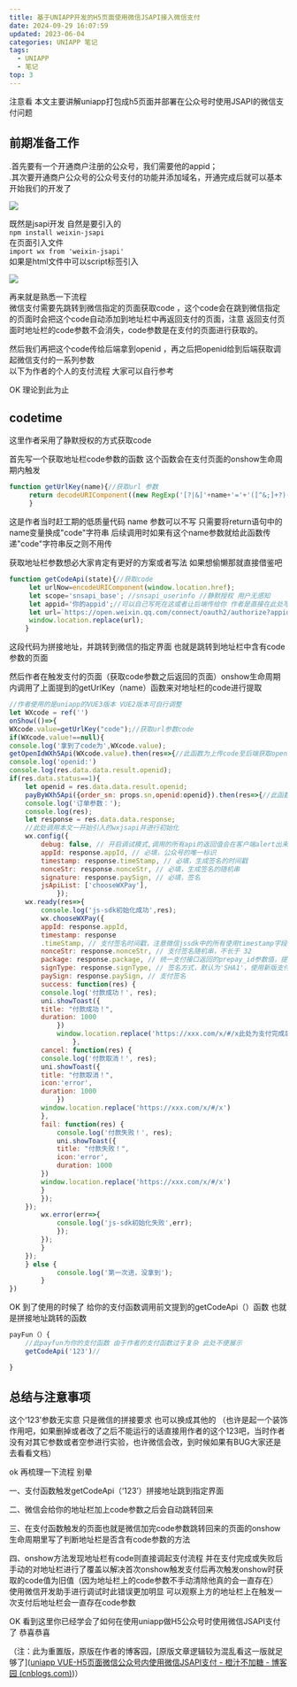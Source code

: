 ```yaml
---
title: 基于UNIAPP开发的H5页面使用微信JSAPI接入微信支付
date: 2024-09-29 16:07:59
updated: 2023-06-04
categories: UNIAPP 笔记
tags:
  - UNIAPP
  - 笔记
top: 3
---
```



注意看 本文主要讲解uniapp打包成h5页面并部署在公众号时使用JSAPI的微信支付问题
## 前期准备工作
.首先要有一个开通商户注册的公众号，我们需要他的appid；\
.其次要开通商户公众号的公众号支付的功能并添加域名，开通完成后就可以基本开始我们的开发了

![](https://img.mnorg.com/imgs/2025/06/16/684f77ec95570.png)

既然是jsapi开发 自然是要引入的\
`npm install weixin-jsapi`\
在页面引入文件\
`import wx from 'weixin-jsapi'`\
如果是html文件中可以script标签引入

![](https://img.mnorg.com/imgs/2025/06/16/684f77eca98cc.png)


再来就是熟悉一下流程\
微信支付需要先跳转到微信指定的页面获取code ，这个code会在跳到微信指定的页面时会把这个code自动添加到地址栏中再返回支付的页面，注意 返回支付页面时地址栏的code参数不会消失，code参数是在支付的页面进行获取的。

然后我们再把这个code传给后端拿到openid ，再之后把openid给到后端获取调起微信支付的一系列参数\
以下为作者的个人的支付流程 大家可以自行参考

OK 理论到此为止
## codetime

这里作者采用了静默授权的方式获取code

首先写一个获取地址栏code参数的函数 这个函数会在支付页面的onshow生命周期内触发

```js
function getUrlKey(name){//获取url 参数
	 return decodeURIComponent((new RegExp('[?|&]'+name+'='+'([^&;]+?)(&|#|;|$)').exec(window.location.href)||[,""])[1].replace(/\+/g,'%20'))||null;
	 }
```

这是作者当时赶工期的低质量代码 name 参数可以不写 只需要将return语句中的name变量换成"code"字符串 后续调用时如果有这个name参数就给此函数传递"code"字符串反之则不用传

获取地址栏参数想必大家肯定有更好的方案或者写法 如果想偷懒那就直接借鉴吧

```js
function getCodeApi(state){//获取code
	 let urlNow=encodeURIComponent(window.location.href);
	 let scope='snsapi_base'; //snsapi_userinfo //静默授权 用户无感知
	 let appid='你的appid';//可以自己写死在这或者让后端传给你 作者是直接在此处写死的
	 let url=`https://open.weixin.qq.com/connect/oauth2/authorize?appid=${appid}&redirect_uri=${urlNow}&response_type=code&scope=${scope}&state=${state}#wechat_redirect`;
	 window.location.replace(url);
	}
```

这段代码为拼接地址，并跳转到微信的指定界面 也就是跳转到地址栏中含有code参数的页面

然后作者在触发支付的页面（获取code参数之后返回的页面）onshow生命周期内调用了上面提到的getUrlKey（name）函数来对地址栏的code进行提取

```js
//作者使用的是uniapp的VUE3版本 VUE2版本可自行调整
let WXcode = ref('')
onShow(()=>{
WXcode.value=getUrlKey("code");//获取url参数code
if(WXcode.value!==null){
console.log('拿到了code为',WXcode.value);
getOpenIdWXh5Api(WXcode.value).then(res=>{//此函数为上传code至后端获取openid
console.log('openid:')
console.log(res.data.data.result.openid);
if(res.data.status==1){
	let openid = res.data.data.result.openid;
	payByWXh5Api({order_sn: props.sn,openid:openid}).then(res=>{//此函数为上传订单编号与openid获取支付的相关参数 props.sn为作者在支付页面的父页面传递过来的订单编号参数
	console.log('订单参数：');
	console.log(res);
	let response = res.data.data.response;
	//此处调用本文一开始引入的wxjsapi并进行初始化
	wx.config({
		debug: false, // 开启调试模式,调用的所有api的返回值会在客户端alert出来，若要查看传入的参数，可以在pc端打开，参数信息会通过log打出，仅在pc端时才会打印。 以下参数均为接口返回 直接填入即可接口没有就拷打你的后端
		appId: response.appId, // 必填，公众号的唯一标识
		timestamp: response.timeStamp, // 必填，生成签名的时间戳
		nonceStr: response.nonceStr, // 必填，生成签名的随机串
		signature: response.paySign, // 必填，签名
		jsApiList: ['chooseWXPay'],
			});
	wx.ready(res=>{
		console.log('js-sdk初始化成功',res);
		wx.chooseWXPay({
		appId: response.appId,
		timestamp: response
		.timeStamp, // 支付签名时间戳，注意微信jssdk中的所有使用timestamp字段均为小写。但最新版的支付后台生成签名使用的timeStamp字段名需大写其中的S字符
		nonceStr: response.nonceStr, // 支付签名随机串，不长于 32
		package: response.package, // 统一支付接口返回的prepay_id参数值，提交格式如：prepay_id=\*\*\*）
		signType: response.signType, // 签名方式，默认为'SHA1'，使用新版支付需传入'MD5'
		paySign: response.paySign, // 支付签名
		success: function(res) {
		console.log('付款成功！', res);
		uni.showToast({
		title: "付款成功！",
		duration: 1000
			})
			window.location.replace('https://xxx.com/x/#/x此处为支付完成后的跳转地址 对地址栏进行直接替换用以清除地址栏上的上一单的code参数，否则会影响onshow时获取code，使之第二次及之后获取的code都为第一次支付时的code，用此重复code去请求openid会报40029 即code无效 以下还有两处为取消支付，支付失败后的跳转地址，同样需要对地址进行整体替换')
				},
		cancel: function(res) {
		console.log('付款取消！', res);
		uni.showToast({
		title: "付款取消！",
		icon:'error',
		duration: 1000
			})
		window.location.replace('https://xxx.com/x/#/x')
		},
		fail: function(res) {
			console.log('付款失败！', res);
			uni.showToast({
			title: "付款失败！",
			icon:'error',
			duration: 1000
		})
		window.location.replace('https://xxx.com/x/#/x')
		}
		});
	});
		wx.error(err=>{
			console.log('js-sdk初始化失败',err);
			});
		});
		}
	});
	} else {
			console.log('第一次进，没拿到');
		}
})

```

OK 到了使用的时候了 给你的支付函数调用前文提到的getCodeApi（）函数 也就是拼接地址跳转的函数

```js
payFun（）{
	//此payfun为你的支付函数 由于作者的支付函数过于复杂 此处不便展示
	getCodeApi('123')//

}
```
## 总结与注意事项
这个‘123’参数无实意 只是微信的拼接要求 也可以换成其他的 （也许是起一个装饰作用吧，如果删掉或者改了之后不能运行的话直接用作者的这个123吧，当时作者没有对其它参数或者空参进行实验，也许微信会改，到时候如果有BUG大家还是去看看文档）

ok 再梳理一下流程 别晕

一、支付函数触发getCodeApi（‘123’）拼接地址跳到指定界面

二、微信会给你的地址栏加上code参数之后会自动跳转回来

三、在支付函数触发的页面也就是微信加完code参数跳转回来的页面的onshow生命周期里写了判断地址栏是否含有code参数的方法

四、onshow方法发现地址栏有code则直接调起支付流程 并在支付完成或失败后手动的对地址栏进行了覆盖以解决首次onshow触发支付后再次触发onshow时获取的code值为旧值（因为地址栏上的code参数不手动清除他真的会一直存在）
使用微信开发助手进行调试时此错误更加明显 可以观察上方的地址栏上在触发一次支付后地址栏会一直存在code参数

OK 看到这里你已经学会了如何在使用uniapp做H5公众号时使用微信JSAPI支付了 恭喜恭喜

（注：此为重置版，原版在作者的博客园，\[原版文章逻辑较为混乱看这一版就足够了]\([uniapp VUE-H5页面微信公众号内使用微信JSAPI支付 - 橙汁不加糖 - 博客园 (cnblogs.com)](https://www.cnblogs.com/silencesuzuka/p/17704671.html))）
